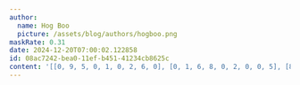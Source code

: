 ```yaml
---
author:
  name: Hog Boo
  picture: /assets/blog/authors/hogboo.png
maskRate: 0.31
date: 2024-12-20T07:00:02.122858
id: 08ac7242-bea0-11ef-b451-41234cb8625c
content: '[[0, 9, 5, 0, 1, 0, 2, 6, 0], [0, 1, 6, 8, 0, 2, 0, 0, 5], [8, 0, 3, 6, 9, 5, 1, 7, 0], [6, 7, 2, 5, 0, 9, 3, 4, 1], [3, 0, 4, 1, 2, 6, 5, 9, 7], [1, 0, 9, 7, 0, 0, 8, 0, 0], [9, 0, 1, 0, 0, 8, 6, 0, 3], [5, 3, 7, 9, 0, 1, 4, 0, 2], [2, 0, 8, 4, 5, 3, 7, 1, 0]]'
---
```

